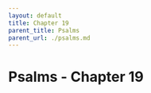 ```yaml
---
layout: default
title: Chapter 19
parent_title: Psalms
parent_url: ./psalms.md
---
```


# Psalms - Chapter 19
